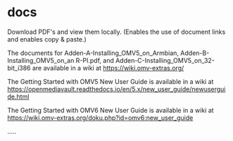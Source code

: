 # docs
Download PDF's and view them locally.  (Enables the use of document links and enables copy & paste.)

The documents for Adden-A-Installing_OMV5_on_Armbian, Adden-B-Installing_OMV5_on_an R-PI.pdf, and Adden-C-Installing_OMV5_on_32-bit_i386 are available in a wiki at https://wiki.omv-extras.org/

The Getting Started with OMV5 New User Guide is available in a wiki at https://openmediavault.readthedocs.io/en/5.x/new_user_guide/newuserguide.html

The Getting Started with OMV6 New User Guide is available in a wiki at https://wiki.omv-extras.org/doku.php?id=omv6:new_user_guide   




.....
